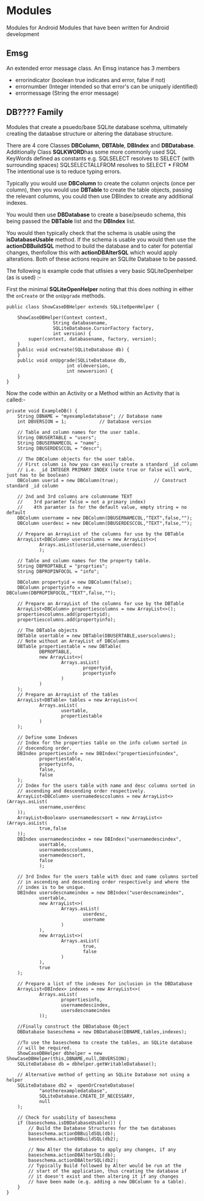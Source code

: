 # Modules
Modules for Android
Modules that have been written for Android development

## Emsg ##
An extended error message class.
An Emsg instance has 3 members 

- errorindicator (boolean true indicates and error, false if not)
- errornumber (Integer intended so that error's can be uniquely identified)
- errormessage (String the error message)

## DB???? Family ##
Modules that create a psuedo/base SQLite database scehma, ultimately creating
the dataabse structure or altering the database structure.

There are 4 core Classes **DBColumn**, **DBTAble**, **DBIndex**  and **DBDatabase**. 
Additionally Class **SQLKWORD**has some more commonly used SQL KeyWords defined as constants e.g.
SQLSELECT resolves to SELECT (with surrounding spaces)
SQLSELECTALLFROM resolves to SELECT * FROM
The intentional use is to reduce typing errors.

Typically you would use **DBColumn** to create the column onjects (once per column), 
then you would use **DBTable** to create the table objects, passing the relevant columns, 
you could then use DBIndex to create any additional indexes.

You would then use **DBDatabase** to create a base/pseudo schema, this being passed the **DBTable** list
and the **DBIndex** list.

You would then typically check that the schema is usable using the **isDatabaseUsable** method.
If the schema is usable you would then use the **actionDBBuildSQL** method to build the database and to
cater for potential changes, thenfollow this with **actionDBAlterSQL** which would apply alterations.
Both of these actions require an SQLilte Database to be passed.

The following is example code that utlisies a very basic SQLiteOpenhelper (as is used) :-

First the minimal **SQLiteOpenHelper** noting that this does nothing in either the `onCreate` or the `onUpgrade` methods.

    public class ShowCaseDBHelper extends SQLiteOpenHelper {

        ShowCaseDBHelper(Context context, 
                     String databasename, 
                     SQLiteDatabase.CursorFactory factory, 
                     int version) {
            super(context, databasename, factory, version);
        }
        public void onCreate(SQLiteDatabase db) {
        }
        public void onUpgrade(SQLiteDatabase db, 
                          int oldeversion, 
                          int newversion) {
        }
    }

Now the code within an Activity or a Method within an Activity that is called:-

    private void ExampleDB() {
        String DBNAME = "myexampledatabase"; // Database name
        int DBVERSION = 1;            // Database version

        // Table and column names for the user table.
        String DBUSERTABLE = "users";
        String DBUSERNAMECOL = "name";
        String DBUSERDESCCOL = "descr";

        // The DBColumn objects for the user table.
        // First column is how you can easily create a standard _id column
        // i.e. _id INTEGER PRIMARY INDEX (note true or false will work, just has to be boolean)
        DBColumn userid = new DBColumn(true);             // Construct standard _id column

        // 2nd and 3rd columns are columnname TEXT
        //    3rd paramter false = not a primary index)
        //    4th paramter is for the default value, empty string = no default
        DBColumn username = new DBColumn(DBUSERNAMECOL,"TEXT",false,"");
        DBColumn userdesc = new DBColumn(DBUSERDESCCOL,"TEXT",false,"");

        // Prepare an ArrayList of the columns for use by the DBTable
        ArrayList<DBColumn> userscolumns = new ArrayList<>(
                Arrays.asList(userid,username,userdesc)
                );

        // Table and column names for the property table.
        String DBPROPTABLE = "proprties";
        String DBPROPINFOCOL = "info";

        DBColumn propertyid = new DBColumn(false);
        DBColumn propertyinfo = new DBColumn(DBPROPINFOCOL,"TEXT",false,"");

        // Prepare an ArrayList of the columns for use by the DBTable
        ArrayList<DBColumn> propertiescolumns = new ArrayList<>();
        propertiescolumns.add(propertyid);
        propertiescolumns.add(propertyinfo);

        // The DBTable objects
        DBTable usertable = new DBTable(DBUSERTABLE,userscolumns);
        // Note without an ArrayList of DBColumns
        DBTable propertiestable = new DBTable(
                DBPROPTABLE,
                new ArrayList<>(
                        Arrays.asList(
                                propertyid,
                                propertyinfo
                        )
                )
        );
        // Prepare an ArrayList of the tables
        ArrayList<DBTable> tables = new ArrayList<>(
                Arrays.asList(
                        usertable,
                        propertiestable
                )
        );

        // Define some Indexes
        // Index for the properties table on the info column sorted in
        // dsecending order.
        DBIndex propertiesinfo = new DBIndex("propertiesinfoindex",
                propertiestable,
                propertyinfo,
                false,
                false
        );
        // Index for the users table with name and desc columns sorted in
        // ascending and descending order respectively.
        ArrayList<DBColumn> usernamedesccolumns = new ArrayList<>(Arrays.asList(
                username,userdesc
        ));
        ArrayList<Boolean> usernamedescsort = new ArrayList<>(Arrays.asList(
                true,false
        ));
        DBIndex usernamedescindex = new DBIndex("usernamedescindex",
                usertable,
                usernamedesccolumns,
                usernamedescsort,
                false
                );

        // 3rd Index for the users table with dsec and name columns sorted
        // in ascending and descending order respectively and where the
        // index is to be unique.
        DBIndex usersdescnameindex = new DBIndex("userdescnameindex",
                usertable,
                new ArrayList<>(
                        Arrays.asList(
                                userdesc,
                                username
                        )
                ),
                new ArrayList<>(
                        Arrays.asList(
                                true,
                                false
                        )
                ),
                true
        );

        // Prepare a list of the indexes for inclusion in the DBDatabase
        ArrayList<DBIndex> indexes = new ArrayList<>(
                Arrays.asList(
                        propertiesinfo,
                        usernamedescindex,
                        usersdescnameindex
                ));

        //Finally construct the DBDatabase Object
        DBDatabase baseschema = new DBDatabase(DBNAME,tables,indexes);

        //To use the baseschema to create the tables, an SQLite database
        // will be required.
        ShowCaseDBHelper dbhelper = new ShowCaseDBHelper(this,DBNAME,null,DBVERSION);
        SQLiteDatabase db = dbhelper.getWritableDatabase();

        // Alternative method of getting an SQLite Database not using a helper
        SQLiteDatabase db2 =  openOrCreateDatabase(
                "anotherexampledatabase",
                SQLiteDatabase.CREATE_IF_NECESSARY,
                null
        );

        // Check for usability of baseschema
        if (baseschema.isDBDatabaseUsable()) {
            // Build the Database Structures for the two databases
            baseschema.actionDBBuildSQL(db);
            baseschema.actionDBBuildSQL(db2);

            // Now Alter the database to apply any changes, if any
            baseschema.actionDBAlterSQL(db);
            baseschema.actionDBAlterSQL(db2);
            // Typically Build followed by Alter would be run at the
            // start of the application, thus creating the database if
            // it doesn't exist and then altering it if any changes
            // have been made (e.g. adding a new DBColumn to a table).
        }
    }

